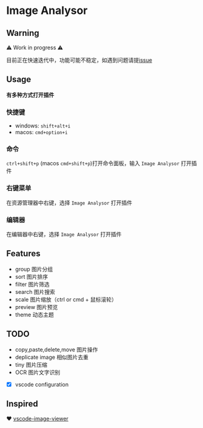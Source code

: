 # Image Analysor

## Warning

⚠️ Work in progress ⚠️

目前正在快速迭代中，功能可能不稳定，如遇到问题请提[issue](https://github.com/hemengke1997/vscode-image-analysor/issues)

## Usage

**有多种方式打开插件**

### 快捷键

- windows: `shift+alt+i`
- macos: `cmd+option+i`


### 命令

`ctrl+shift+p` (macos `cmd+shift+p`)打开命令面板，输入 `Image Analysor` 打开插件

### 右键菜单

在资源管理器中右键，选择 `Image Analysor` 打开插件

### 编辑器

在编辑器中右键，选择 `Image Analysor` 打开插件

## Features

- group 图片分组
- sort 图片排序
- filter 图片筛选
- search 图片搜索
- scale 图片缩放（ctrl or cmd + 鼠标滚轮）
- preview 图片预览
- theme 动态主题

## TODO

- copy,paste,delete,move 图片操作
- deplicate image 相似图片去重
- tiny 图片压缩
- OCR 图片文字识别
- [x] vscode configuration


## Inspired

❤️ [vscode-image-viewer](https://github.com/ZhangJian1713/vscode-image-viewer)

